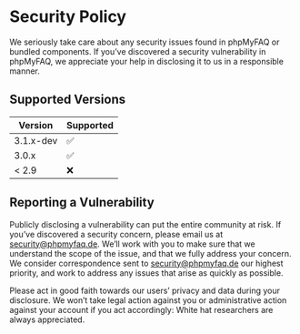 # Security Policy

We seriously take care about any security issues found in phpMyFAQ or bundled components. If you’ve discovered a
security vulnerability in phpMyFAQ, we appreciate your help in disclosing it to us in a responsible manner.

## Supported Versions

| Version   | Supported          |
| --------- | ------------------ |
| 3.1.x-dev | :white_check_mark: |
| 3.0.x     | :white_check_mark: |
| < 2.9     | :x:                |

## Reporting a Vulnerability

Publicly disclosing a vulnerability can put the entire community at risk. If you’ve discovered a security concern,
please email us at security@phpmyfaq.de. We’ll work with you to make sure that we understand the scope of the issue,
and that we fully address your concern. We consider correspondence sent to security@phpmyfaq.de our highest priority,
and work to address any issues that arise as quickly as possible.

Please act in good faith towards our users’ privacy and data during your disclosure. We won’t take legal action against
you or administrative action against your account if you act accordingly: White hat researchers are always appreciated.
